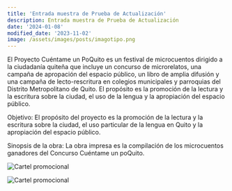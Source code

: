 ```yaml
---
title: 'Entrada muestra de Prueba de Actualización'
description: Entrada muestra de Prueba de Actualización
date: '2024-01-08'
modified_date: '2023-11-02'
image: /assets/images/posts/imagotipo.png
---
```


El Proyecto Cuéntame un PoQuito es un festival de microcuentos dirigido a la ciudadanía quiteña que incluye un concurso de microrelatos, una campaña de apropación del espacio público, un libro de amplia difusión y una campaña de lecto-rescritura en colegios municipales y parroquias del Distrito Metropolitano de Quito.  El propósito es la promoción de la lectura y la escritura sobre la ciudad, el uso de la lengua y la apropiación del espacio público.

Objetivo: El propósito del proyecto es la promoción de la lectura y la escritura sobre la ciudad, el uso particular de la lengua en Quito y la apropiación del espacio público.

Sinopsis de la obra: La obra impresa es la compilación de los microcuentos ganadores del Concurso Cuéntame un poQuito.

![Cartel promocional](@@baseUrl@@/assets/images/posts/cartel01.png)

![Cartel promocional](@@baseUrl@@/assets/images/posts/cartel02.png)
